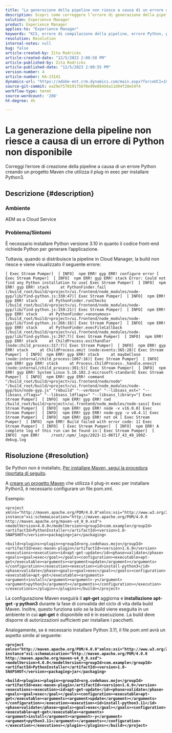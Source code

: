 ```yaml
---
title: "La generazione della pipeline non riesce a causa di un errore di Python non disponibile"
description: Scopri come correggere l’errore di generazione della pipeline dovuto a un errore Python.
solution: Experience Manager
product: Experience Manager
applies-to: "Experience Manager"
keywords: "KCS, errore di compilazione della pipeline, errore Python, plug-in Maven"
resolution: Resolution
internal-notes: null
bug: false
article-created-by: Zita Rodricks
article-created-date: "12/5/2023 2:08:58 PM"
article-published-by: Zita Rodricks
article-published-date: "12/5/2023 2:09:55 PM"
version-number: 4
article-number: KA-23141
dynamics-url: "https://adobe-ent.crm.dynamics.com/main.aspx?forceUCI=1&pagetype=entityrecord&etn=knowledgearticle&id=f6d8ccd1-7793-ee11-be37-6045bd0061cb"
source-git-commit: ea29e7570191756f0e99e084d4a11d94f28e54f4
workflow-type: tm+mt
source-wordcount: '208'
ht-degree: 4%

---
```


# La generazione della pipeline non riesce a causa di un errore di Python non disponibile


Correggi l’errore di creazione della pipeline a causa di un errore Python creando un progetto Maven che utilizza il plug-in exec per installare Python3.

## Descrizione {#description}


### Ambiente

AEM as a Cloud Service



### Problema/Sintomi

È necessario installare Python versione 3.10 in quanto il codice front-end richiede Python per generare l’applicazione.

Tuttavia, quando si distribuisce la pipeline in Cloud Manager, la build non riesce e viene visualizzato il seguente errore:






```
[ Exec Stream Pumper]  [ INFO]  npm ERR! gyp ERR! configure error [ Exec Stream Pumper]  [ INFO]  npm ERR! gyp ERR! stack Error: Could not find any Python installation to use[ Exec Stream Pumper]  [ INFO]  npm ERR! gyp ERR! stack     at PythonFinder.fail (/build_root/build/<project>/ui.frontend/node_modules/node-gyp/lib/find-python.js:330:47)[ Exec Stream Pumper]  [ INFO]  npm ERR! gyp ERR! stack     at PythonFinder.runChecks (/build_root/build/<project>/ui.frontend/node_modules/node-gyp/lib/find-python.js:159:21)[ Exec Stream Pumper]  [ INFO]  npm ERR! gyp ERR! stack     at PythonFinder.<anonymous> (/build_root/build/<project>/ui.frontend/node_modules/node-gyp/lib/find-python.js:266:16)[ Exec Stream Pumper]  [ INFO]  npm ERR! gyp ERR! stack     at PythonFinder.execFileCallback (/build_root/build/<project>/ui.frontend/node_modules/node-gyp/lib/find-python.js:297:7)[ Exec Stream Pumper]  [ INFO]  npm ERR! gyp ERR! stack     at ChildProcess.exithandler (node:child_process:317:7)[ Exec Stream Pumper]  [ INFO]  npm ERR! gyp ERR! stack     at ChildProcess.emit (node:events:365:28)[ Exec Stream Pumper]  [ INFO]  npm ERR! gyp ERR! stack     at maybeClose (node:internal/child_process:1067:16)[ Exec Stream Pumper]  [ INFO]  npm ERR! gyp ERR! stack     at Process.ChildProcess._handle.onexit (node:internal/child_process:301:5)[ Exec Stream Pumper]  [ INFO]  npm ERR! gyp ERR! System Linux 5.10.102.2-microsoft-standard[ Exec Stream Pumper]  [ INFO]  npm ERR! gyp ERR! command "/build_root/build/<project>/ui.frontend/node/node" "/build_root/build/<project>/ui.frontend/node_modules/node-gyp/bin/node-gyp.js" "rebuild" "--verbose" "--libsass_ext=" "--libsass_cflags=" "--libsass_ldflags=" "--libsass_library="[ Exec Stream Pumper]  [ INFO]  npm ERR! gyp ERR! cwd /build_root/build/<project>/ui.frontend/node_modules/node-sass[ Exec Stream Pumper]  [ INFO]  npm ERR! gyp ERR! node -v v16.0.0[ Exec Stream Pumper]  [ INFO]  npm ERR! gyp ERR! node-gyp -v v8.4.1[ Exec Stream Pumper]  [ INFO]  npm ERR! gyp ERR! not ok [ Exec Stream Pumper]  [ INFO]  npm ERR! Build failed with error code: 1[ Exec Stream Pumper]  [ INFO]  [ Exec Stream Pumper]  [ INFO]  npm ERR! A complete log of this run can be found in:[ Exec Stream Pumper]  [ INFO]  npm ERR!     /root/.npm/_logs/2023-11-06T17_43_49_109Z-debug.log
```



## Risoluzione {#resolution}


Se Python non è installato, [Per installare Maven, segui la procedura riportata di seguito](https://experienceleague.adobe.com/docs/experience-manager-cloud-manager/content/getting-started/project-creation/build-environment.html?lang=en#installing-additional-system-packages).

A [creare un progetto Maven](https://experienceleague.adobe.com/docs/experience-manager-cloud-manager/content/getting-started/project-creation/build-environment.html?lang=en#installing-additional-system-packages) che utilizza il plug-in exec per installare Python3, è necessario configurare un file pom.xml.

Esempio:




```
<project xmlns="http://maven.apache.org/POM/4.0.0"xmlns:xsi="http://www.w3.org/2001/XMLSchema-instance"xsi:schemaLocation="http://maven.apache.org/POM/4.0.0 http://maven.apache.org/maven-v4_0_0.xsd"><modelVersion>4.0.0</modelVersion><groupId>com.example</groupId><artifactId>PythonInstaller</artifactId><version>1.0-SNAPSHOT</version><packaging>jar</packaging>
```





```
<build><plugins><plugin><groupId>org.codehaus.mojo</groupId><artifactId>exec-maven-plugin</artifactId><version>1.6.0</version><executions><execution><id>apt-get-update</id><phase>validate</phase><goals><goal>exec</goal></goals><configuration><executable>apt-get</executable><arguments><argument>update</argument></arguments></configuration></execution><execution><id>install-python3</id><phase>validate</phase><goals><goal>exec</goal></goals><configuration><executable>apt-get</executable><arguments><argument>install</argument><argument>-y</argument><argument>python3</argument></arguments></configuration></execution></executions></plugin></plugins></build></project>
```


La configurazione Maven eseguirà il <b>apt-get</b> aggiorna e <b>installazione apt-get -y python3</b> durante la fase di convalida del ciclo di vita della build Maven. Inoltre, questo funziona solo se la build viene eseguita in un ambiente in cui <b>apt-get</b> è disponibile ed è in esecuzione. La build deve disporre di autorizzazioni sufficienti per installare i pacchetti.

Analogamente, se è necessario installare Python 3.11, il file pom.xml avrà un aspetto simile al seguente:

<b>

```
<project xmlns="http://maven.apache.org/POM/4.0.0"xmlns:xsi="http://www.w3.org/2001/XMLSchema-instance"xsi:schemaLocation="http://maven.apache.org/POM/4.0.0 http://maven.apache.org/maven-v4_0_0.xsd"><modelVersion>4.0.0</modelVersion><groupId>com.example</groupId><artifactId>PythonInstaller</artifactId><version>1.0-SNAPSHOT</version><packaging>jar</packaging>
```

</b>

<b>

```
<build><plugins><plugin><groupId>org.codehaus.mojo</groupId><artifactId>exec-maven-plugin</artifactId><version>1.6.0</version><executions><execution><id>apt-get-update</id><phase>validate</phase><goals><goal>exec</goal></goals><configuration><executable>apt-get</executable><arguments><argument>update</argument></arguments></configuration></execution><execution><id>install-python3.11</id><phase>validate</phase><goals><goal>exec</goal></goals><configuration><executable>apt-get</executable><arguments><argument>install</argument><argument>-y</argument><argument>python3.11</argument></arguments></configuration></execution></executions></plugin></plugins></build></project>
```

</b>

<b> </b>

